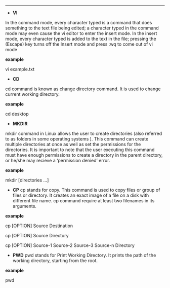 ﻿﻿﻿﻿﻿﻿﻿* **  * **VI**In the command mode, every character typed is a command that does something to the text file being edited; a character typed in the command mode may even cause the vi editor to enter the insert mode. In the insert mode, every character typed is added to the text in the file; pressing the <Esc> (Escape) key turns off the Insert mode and press :wq to come out of vi mode**example**vi example.txt* **CD**cd command is known as change directory command. It is used to change current working directory.**example**cd desktop* **MKDIR**mkdir command in Linux allows the user to create directories (also referred to as folders in some operating systems ). This command can create multiple directories at once as well as set the permissions for the directories. It is important to note that the user executing this command must have enough permissions to create a directory in the parent directory, or he/she may recieve a ‘permission denied’ error.**example**mkdir  [directories ...]* **CP**cp stands for copy. This command is used to copy files or group of files or directory. It creates an exact image of a file on a disk with different file name. cp command require at least two filenames in its arguments. **example**cp [OPTION] Source Destinationcp [OPTION] Source Directorycp [OPTION] Source-1 Source-2 Source-3 Source-n Directory* **PWD**pwd stands for Print Working Directory. It prints the path of the working directory, starting from the root.**example**pwd